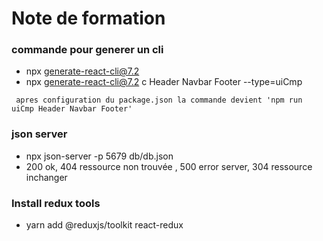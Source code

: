 # Note de formation

### commande pour generer un cli

- npx generate-react-cli@7.2
- npx generate-react-cli@7.2 c Header Navbar Footer --type=uiCmp

```
 apres configuration du package.json la commande devient 'npm run uiCmp Header Navbar Footer'

```

### json server

- npx json-server -p 5679 db/db.json
- 200 ok, 404 ressource non trouvée , 500 error server, 304 ressource inchanger

### Install redux tools

- yarn add @reduxjs/toolkit react-redux
